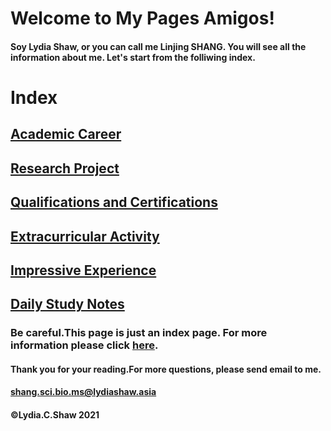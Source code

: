 # Welcome to My Pages Amigos!

#### Soy Lydia Shaw, or you can call me Linjing SHANG. You will see all the information about me. Let's start from the folliwing index.

# Index
## [Academic Career](http://www.lydiashow.asia/academic_career)
## [Research Project](http://www.lydiashow.asia/research_project)
## [Qualifications and Certifications](http://www.lydiashow.asia/qualifications_certifications)
## [Extracurricular Activity](http://www.lydiashow.asia/extracurricular_activity)
## [Impressive Experience](http://www.lydiashow.asia/impressive_experience)
## [Daily Study Notes](http://www.lydiashow.asia/daily_notes)
### Be careful.This page is just an index page. For more information please click [here](http://www.lydiashow.asia/main_page).
#### Thank you for your reading.For more questions, please send email to me.
####                    shang.sci.bio.ms@lydiashaw.asia


####                           ©Lydia.C.Shaw 2021
                    	

